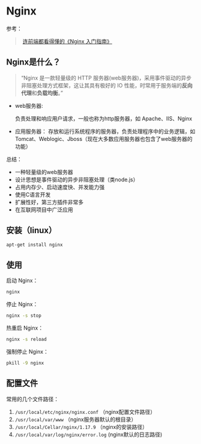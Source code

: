 # Nginx

参考：

> ​	[连前端都看得懂的《Nginx 入门指南》](https://juejin.cn/post/6844904129987526663)
>
> 

## Nginx是什么？

> “Nginx 是一款轻量级的 HTTP 服务器(web服务器)，采用事件驱动的异步非阻塞处理方式框架，这让其具有极好的 IO 性能，时常用于服务端的**反向代理**和**负载均衡**。”

- web服务器:

	负责处理和响应用户请求，一般也称为http服务器，如 Apache、IIS、Nginx

- 应用服务器：
	存放和运行系统程序的服务器，负责处理程序中的业务逻辑，如 Tomcat、Weblogic、Jboss（现在大多数应用服务器也包含了web服务器的功能）

总结：

- 一种轻量级的web服务器
- 设计思想是事件驱动的异步非阻塞处理（类node.js）
- 占用内存少、启动速度快、并发能力强
- 使用C语言开发
- 扩展性好，第三方插件非常多
- 在互联网项目中广泛应用

## 安装（linux）

```bash
apt-get install nginx
```

## 使用

启动 Nginx：

```bash
nginx
```

停止 Nginx：

```bash
nginx -s stop
```

热重启 Nginx：

```bash
nginx -s reload
```

强制停止 Nginx：

```bash
pkill -9 nginx
```

## 配置文件

常用的几个文件路径：

1. `/usr/local/etc/nginx/nginx.conf` （nginx配置文件路径）
2. `/usr/local/var/www` （nginx服务器默认的根目录）
3. `/usr/local/Cellar/nginx/1.17.9` （nginx的安装路径）
4. `/usr/local/var/log/nginx/error.log` (nginx默认的日志路径)

